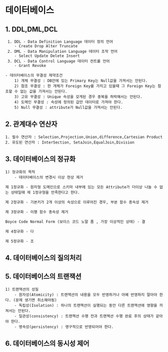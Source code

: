# 데이터베이스 

##  1. DDL,DML,DCL

     1. DDL - Data Definition Language 데이터 정의 언어
        - Create Drop Alter Truncate
     2. DML - Data Manipulation Language 데이터 조작 언어
        - Select Update Delete Insert
     3. DCL - Data Control Language 데이터 컨트롤 언어
        - Grant Revoke

    - 데이터베이스의 무결성 제약조건
        1) 개체 무결성 : DB안에 있는 Primary Key는 Null값을 가져서는 안된다.
        2) 참조 무결성 : 한 개체가 Foreign Key를 가지고 있을때 그 Foreign Key는 참조할 수 없는 값을 가져서는 안된다.
        3) 고유 무결성 : Unique 속성을 갖게된 경우 중복을 허락해서는 안된다.
        4) 도메인 무결성 : 속성에 정의된 값만 데이터로 가져야 한다.
        5) Null 무결성 : attribute가 Null값을 가져서는 안된다.

##  2. 관계대수 연산자
    
    1. 필수 연산자 : Selection,Projection,Union,difference,Cartesian Product
    2. 유도된 연산자 : InterSection, SetaJoin,EqualJoin,Division

##  3. 데이터베이스의 정규화

    1) 정규화의 목적 
        - 데이터베이스의 변경시 이상 현상 제거

    제 1정규화 - 원자형 도메인으로 스키마 내부에 있는 모든 Attribute가 더이상 나눌 수 없는 상태일때 제 1정규형을 만족한다고 한다.

    제 2정규화 - 기본키가 2개 이상의 속성으로 이루어진 경우, 부분 함수 종속성 제거

    제 3정규화 - 이행 함수 종속성 제거

    Boyce Code Normal Form (보이스 코드 노말 폼 , 가장 이상적인 상태) - 결 
    
    제 4정규화 - 다   

    제 5정규화 - 조   


##  4. 데이터베이스의 질의처리

##  5. 데이터베이스의 트랜잭션

    1) 트랜잭션의 성질 
        - 원자성(Atomicity) : 트랜잭션의 내용을 모두 반영하거나 아예 반영하지 말아야 한다. (문제 생기면 취소해야됨)
        - 독립성(Isolation) : 하나의 트랜잭션이 실행되는 동안 다른 트랜잭션에 영향을 끼쳐서는 안된다.
        - 일관성(consistency) : 트랜잭션 수행 전과 트랜잭션 수행 완료 후의 상태가 같아야 한다.
        - 영속성(persistency) : 영구적으로 반영되어야 한다.

##  6. 데이터베이스의 동시성 제어
